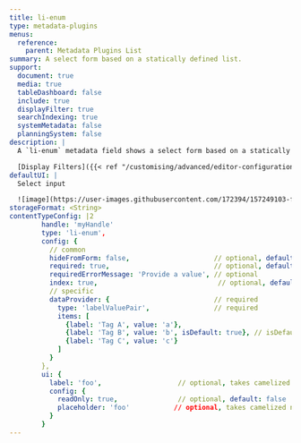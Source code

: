 ```yaml
---
title: li-enum
type: metadata-plugins
menus:
  reference:
    parent: Metadata Plugins List
summary: A select form based on a statically defined list.
support:
  document: true
  media: true
  tableDashboard: false
  include: true
  displayFilter: true
  searchIndexing: true
  systemMetadata: false
  planningSystem: false
description: |
  A `li-enum` metadata field shows a select form based on a statically defined list. On publish the selected value gets validated against the defined static list. With that you can assure that only specific values gets published.

  [Display Filters]({{< ref "/customising/advanced/editor-configuration/display-filter#metadata-filters" >}}) support {{< added-in "release-2023-09" >}}
defaultUI: |
  Select input

  ![image](https://user-images.githubusercontent.com/172394/157249103-fd951f85-edf8-48ff-acc5-1b1a04831589.png)
storageFormat: <String>
contentTypeConfig: |2
        handle: 'myHandle'
        type: 'li-enum',
        config: {
          // common
          hideFromForm: false,                     // optional, default: false
          required: true,                          // optional, default: false
          requiredErrorMessage: 'Provide a value', // optional
          index: true,                              // optional, default: false. {{< added-in "release-2023-07" >}}
          // specific
          dataProvider: {                          // required
            type: 'labelValuePair',                // required
            items: [
              {label: 'Tag A', value: 'a'},
              {label: 'Tag B', value: 'b', isDefault: true}, // isDefault sets the value if document opened the first time
              {label: 'Tag C', value: 'c'}
            ]
          }
        },
        ui: {
          label: 'foo',                   // optional, takes camelized name otherwise
          config: {
            readOnly: true,               // optional, default: false
            placeholder: 'foo'           // optional, takes camelized name otherwise
          }
        }
---
```

